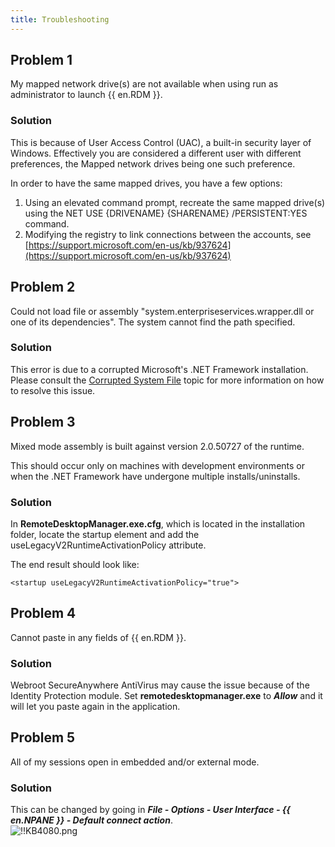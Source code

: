 ```yaml
---
title: Troubleshooting
---
```

## Problem 1
My mapped network drive(s) are not available when using run as administrator to launch {{ en.RDM }}.
### Solution
This is because of User Access Control (UAC), a built-in security layer of Windows. Effectively you are considered a different user with different preferences, the Mapped network drives being one such preference.  

In order to have the same mapped drives, you have a few options:  

1. Using an elevated command prompt, recreate the same mapped drive(s) using the NET USE {DRIVENAME} {SHARENAME} /PERSISTENT:YES command.
1. Modifying the registry to link connections between the accounts, see [https://support.microsoft.com/en-us/kb/937624](https://support.microsoft.com/en-us/kb/937624)
## Problem 2
Could not load file or assembly "system.enterpriseservices.wrapper.dll or one of its dependencies". The system cannot find the path specified.
### Solution
This error is due to a corrupted Microsoft's .NET Framework installation. Please consult the [Corrupted System File](/kb/remote-desktop-manager/troubleshooting-articles/net-corrupted-system-file/) topic for more information on how to resolve this issue.
## Problem 3
Mixed mode assembly is built against version 2.0.50727 of the runtime.  

This should occur only on machines with development environments or when the .NET Framework have undergone multiple installs/uninstalls.
### Solution
In **RemoteDesktopManager.exe.cfg**, which is located in the installation folder, locate the startup element and add the useLegacyV2RuntimeActivationPolicy attribute.  

The end result should look like:  

`<startup useLegacyV2RuntimeActivationPolicy="true">`
## Problem 4
Cannot paste in any fields of {{ en.RDM }}.
### Solution
Webroot SecureAnywhere AntiVirus may cause the issue because of the Identity Protection module. Set **remotedesktopmanager.exe** to ***Allow*** and it will let you paste again in the application.
## Problem 5
All of my sessions open in embedded and/or external mode.
### Solution
This can be changed by going in ***File - Options - User Interface - {{ en.NPANE }} - Default connect action***.  
![!!KB4080.png](https://webdevolutions.azureedge.net/docs/en/kb/KB4080.png)
